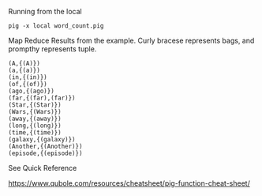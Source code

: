 
Running from the local

```
pig -x local word_count.pig
```

Map Reduce Results from the example. Curly bracese represents bags, and prompthy represents tuple. 

```
(A,{(A)})
(a,{(a)})
(in,{(in)})
(of,{(of)})
(ago,{(ago)})
(far,{(far),(far)})
(Star,{(Star)})
(Wars,{(Wars)})
(away,{(away)})
(long,{(long)})
(time,{(time)})
(galaxy,{(galaxy)})
(Another,{(Another)})
(episode,{(episode)})
```

See Quick Reference

https://www.qubole.com/resources/cheatsheet/pig-function-cheat-sheet/





